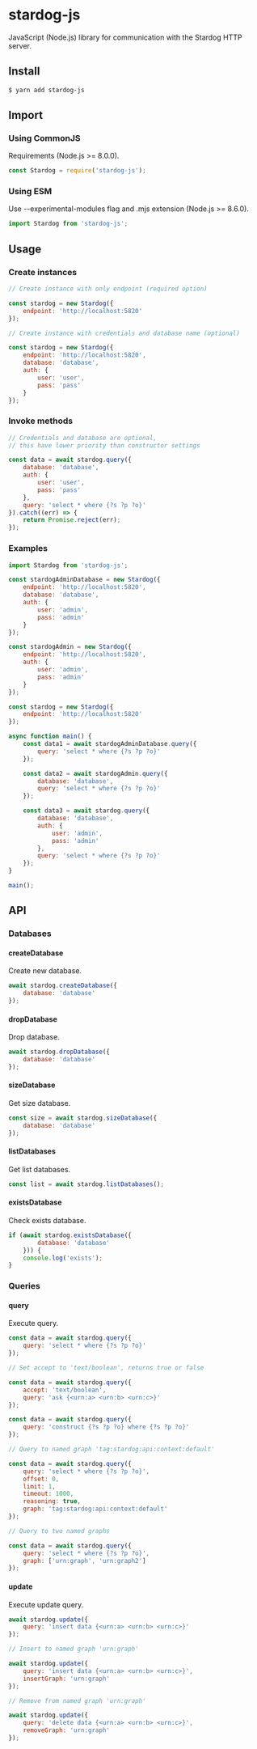 # stardog-js
JavaScript (Node.js) library for communication with the Stardog HTTP server.

## Install

```sh
$ yarn add stardog-js
```

## Import

### Using CommonJS

Requirements (Node.js >= 8.0.0).
```js
const Stardog = require('stardog-js');
```

### Using ESM

Use --experimental-modules flag and .mjs extension (Node.js >= 8.6.0).
```js
import Stardog from 'stardog-js';
```

## Usage

### Create instances

```js
// Create instance with only endpoint (required option)

const stardog = new Stardog({
    endpoint: 'http://localhost:5820'
});

// Create instance with credentials and database name (optional)

const stardog = new Stardog({
    endpoint: 'http://localhost:5820',
    database: 'database',
    auth: {
        user: 'user',
        pass: 'pass'
    }
});
```

### Invoke methods

```js
// Credentials and database are optional,
// this have lower priority than constructor settings

const data = await stardog.query({
    database: 'database',
    auth: {
        user: 'user',
        pass: 'pass'
    },
    query: 'select * where {?s ?p ?o}'
}).catch((err) => {
    return Promise.reject(err);
});
```

### Examples

```js
import Stardog from 'stardog-js';

const stardogAdminDatabase = new Stardog({
    endpoint: 'http://localhost:5820',
    database: 'database',
    auth: {
        user: 'admin',
        pass: 'admin'
    }
});

const stardogAdmin = new Stardog({
    endpoint: 'http://localhost:5820',
    auth: {
        user: 'admin',
        pass: 'admin'
    }
});

const stardog = new Stardog({
    endpoint: 'http://localhost:5820'
});

async function main() {
    const data1 = await stardogAdminDatabase.query({
        query: 'select * where {?s ?p ?o}'
    });

    const data2 = await stardogAdmin.query({
        database: 'database',
        query: 'select * where {?s ?p ?o}'
    });

    const data3 = await stardog.query({
        database: 'database',
        auth: {
            user: 'admin',
            pass: 'admin'
        },
        query: 'select * where {?s ?p ?o}'
    });
}

main();
```

## API

### Databases

#### createDatabase

Create new database.

```js
await stardog.createDatabase({
    database: 'database'
});
```

#### dropDatabase

Drop database.

```js
await stardog.dropDatabase({
    database: 'database'
});
```

#### sizeDatabase

Get size database.

```js
const size = await stardog.sizeDatabase({
    database: 'database'
});
```

#### listDatabases

Get list databases.

```js
const list = await stardog.listDatabases();
```

#### existsDatabase

Check exists database.

```js
if (await stardog.existsDatabase({
        database: 'database'
    })) {
    console.log('exists');
}
```

### Queries

#### query

Execute query.

```js
const data = await stardog.query({
    query: 'select * where {?s ?p ?o}'
});

// Set accept to 'text/boolean', returns true or false

const data = await stardog.query({
    accept: 'text/boolean',
    query: 'ask {<urn:a> <urn:b> <urn:c>}'
});

const data = await stardog.query({
    query: 'construct {?s ?p ?o} where {?s ?p ?o}'
});

// Query to named graph 'tag:stardog:api:context:default'

const data = await stardog.query({
    query: 'select * where {?s ?p ?o}',
    offset: 0,
    limit: 1,
    timeout: 1000,
    reasoning: true,
    graph: 'tag:stardog:api:context:default'
});

// Query to two named graphs

const data = await stardog.query({
    query: 'select * where {?s ?p ?o}',
    graph: ['urn:graph', 'urn:graph2']
});
```

#### update

Execute update query.

```js
await stardog.update({
    query: 'insert data {<urn:a> <urn:b> <urn:c>}'
});

// Insert to named graph 'urn:graph'

await stardog.update({
    query: 'insert data {<urn:a> <urn:b> <urn:c>}',
    insertGraph: 'urn:graph'
});

// Remove from named graph 'urn:graph'

await stardog.update({
    query: 'delete data {<urn:a> <urn:b> <urn:c>}',
    removeGraph: 'urn:graph'
});
```
